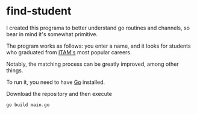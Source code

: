 # find-student

I created this programa to better understand go routines and channels, so bear in mind it's somewhat primitive.

The program works as follows: you enter a name, and it looks for students who graduated from [ITAM's](https://www.itam.mx) most popular careers.


Notably, the matching process can be greatly improved, among other things.

To run it, you need to have [Go](https://go.dev) installed. 

Download the repository and then execute 

```shell
go build main.go
```
